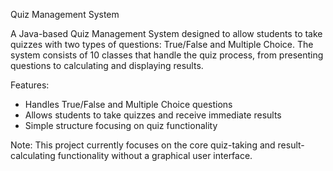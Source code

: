 Quiz Management System

A Java-based Quiz Management System designed to allow students to take quizzes with two types of questions: True/False and Multiple Choice. The system consists of 10 classes that handle the quiz process, from presenting questions to calculating and displaying results.

Features:
- Handles True/False and Multiple Choice questions
- Allows students to take quizzes and receive immediate results
- Simple structure focusing on quiz functionality

Note: This project currently focuses on the core quiz-taking and result-calculating functionality without a graphical user interface.
